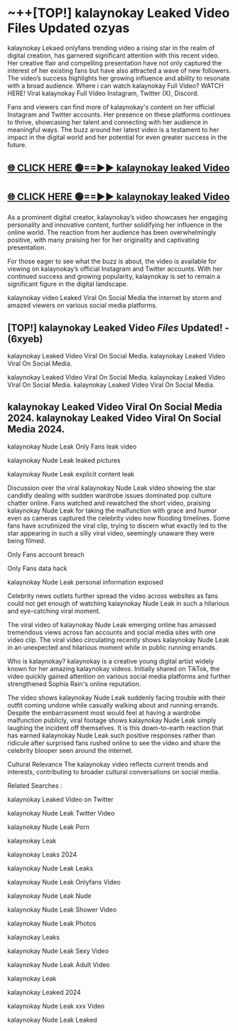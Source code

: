 # ~++[TOP!] kalaynokay Leaked Video Files Updated ozyas

 kalaynokay Lekaed onlyfans trending video a rising star in the realm of digital creation, has garnered significant attention with this recent video. Her creative flair and compelling presentation have not only captured the interest of her existing fans but have also attracted a wave of new followers. The video’s success highlights her growing influence and ability to resonate with a broad audience.
Where i can watch  kalaynokay Full Video? WATCH HERE! Viral  kalaynokay Full Video Instagram, Twitter (X), Discord.


Fans and viewers can find more of  kalaynokay's content on her official Instagram and Twitter accounts. Her presence on these platforms continues to thrive, showcasing her talent and connecting with her audience in meaningful ways. The buzz around her latest video is a testament to her impact in the digital world and her potential for even greater success in the future.


## [🌐 CLICK HERE 🟢==►►  kalaynokay leaked Video ](https://onlyclips.site?title=kalaynokay&ref=git)

## [🌐 CLICK HERE 🟢==►►  kalaynokay leaked Video ](https://onlyclips.site?title=kalaynokay&ref=git)


As a prominent digital creator,  kalaynokay’s video showcases her engaging personality and innovative content, further solidifying her influence in the online world. The reaction from her audience has been overwhelmingly positive, with many praising her for her originality and captivating presentation.

For those eager to see what the buzz is about, the video is available for viewing on  kalaynokay’s official Instagram and Twitter accounts. With her continued success and growing popularity,  kalaynokay is set to remain a significant figure in the digital landscape.


  kalaynokay video Leaked Viral On Social Media the internet by storm and amazed viewers on various social media platforms.


## [TOP!]  kalaynokay Leaked Video *Files* Updated! - (6xyeb) 

 kalaynokay Leaked Video Viral On Social Media. kalaynokay Leaked Video Viral On Social Media.

 kalaynokay Leaked Video Viral On Social Media. kalaynokay Leaked Video Viral On Social Media. kalaynokay Leaked Video Viral On Social Media.


##  kalaynokay Leaked Video Viral On Social Media 2024. kalaynokay Leaked Video Viral On Social Media 2024.
 kalaynokay Nude Leak Only Fans leak video

 kalaynokay Nude Leak leaked pictures

 kalaynokay Nude Leak explicit content leak

Discussion over the viral  kalaynokay Nude Leak video showing the star candidly dealing with sudden wardrobe issues dominated pop culture chatter online. Fans watched and rewatched the short video, praising  kalaynokay Nude Leak for taking the malfunction with grace and humor even as cameras captured the celebrity video now flooding timelines. Some fans have scrutinized the viral clip, trying to discern what exactly led to the star appearing in such a silly viral video, seemingly unaware they were being filmed.


Only Fans account breach

Only Fans data hack

 kalaynokay Nude Leak personal information exposed

Celebrity news outlets further spread the video across websites as fans could not get enough of watching  kalaynokay Nude Leak in such a hilarious and eye-catching viral moment.


The viral video of  kalaynokay Nude Leak emerging online has amassed tremendous views across fan accounts and social media sites with one video clip. The viral video circulating recently shows  kalaynokay Nude Leak in an unexpected and hilarious moment while in public running errands.


Who is  kalaynokay?  kalaynokay is a creative young digital artist widely known for her amazing  kalaynokay videos. Initially shared on TikTok, the video quickly gained attention on various social media platforms and further strengthened Sophia Rain's online reputation.

The video shows  kalaynokay Nude Leak suddenly facing trouble with their outfit coming undone while casually walking about and running errands. Despite the embarrassment most would feel at having a wardrobe malfunction publicly, viral footage shows  kalaynokay Nude Leak simply laughing the incident off themselves. It is this down-to-earth reaction that has earned  kalaynokay Nude Leak such positive responses rather than ridicule after surprised fans rushed online to see the video and share the celebrity blooper seen around the internet.

Cultural Relevance The  kalaynokay video reflects current trends and interests, contributing to broader cultural conversations on social media.

Related Searches :

 kalaynokay Leaked Video on Twitter

 kalaynokay Nude Leak Twitter Video

 kalaynokay Nude Leak Porn

 kalaynokay Leak 

 kalaynokay Leaks 2024

 kalaynokay Nude Leak Leaks

 kalaynokay Nude Leak Onlyfans Video

 kalaynokay Nude Leak Nude

 kalaynokay Nude Leak Shower Video

 kalaynokay Nude Leak Photos

 kalaynokay Leaks

 kalaynokay Nude Leak Sexy Video

 kalaynokay Nude Leak Adult Video

 kalaynokay Leak

 kalaynokay Leaked 2024

 kalaynokay Nude Leak xxx Video

 kalaynokay Nude Leak Leaked